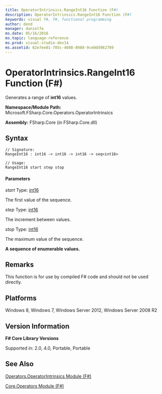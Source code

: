 ```yaml
---
title: OperatorIntrinsics.RangeInt16 Function (F#)
description: OperatorIntrinsics.RangeInt16 Function (F#)
keywords: visual f#, f#, functional programming
author: dend
manager: danielfe
ms.date: 05/16/2016
ms.topic: language-reference
ms.prod: visual-studio-dev14
ms.assetid: 62e7ee01-785c-4608-8988-9ce0dd962789 
---
```


# OperatorIntrinsics.RangeInt16 Function (F#)

Generates a range of **int16** values.

**Namespace/Module Path:** Microsoft.FSharp.Core.Operators.OperatorIntrinsics

**Assembly:** FSharp.Core (in FSharp.Core.dll)


## Syntax

```
// Signature:
RangeInt16 : int16 -> int16 -> int16 -> seq<int16>

// Usage:
RangeInt16 start step stop
```

#### Parameters
*start*
Type: [int16](http://msdn.microsoft.com/en-us/library/608e612c-5a8e-40c4-912f-55788628cb9b)


The first value of the sequence.


*step*
Type: [int16](http://msdn.microsoft.com/en-us/library/608e612c-5a8e-40c4-912f-55788628cb9b)


The increment between values.


*stop*
Type: [int16](http://msdn.microsoft.com/en-us/library/608e612c-5a8e-40c4-912f-55788628cb9b)


The maximum value of the sequence.



**A sequence of enumerable values.**
## Remarks
This function is for use by compiled F# code and should not be used directly.


## Platforms
Windows 8, Windows 7, Windows Server 2012, Windows Server 2008 R2


## Version Information
**F# Core Library Versions**

Supported in: 2.0, 4.0, Portable, Portable




## See Also
[Operators.OperatorIntrinsics Module &#40;F&#35;&#41;](Operators.OperatorIntrinsics-Module-%5BFSharp%5D.md)

[Core.Operators Module &#40;F&#35;&#41;](Core.Operators-Module-%5BFSharp%5D.md)

